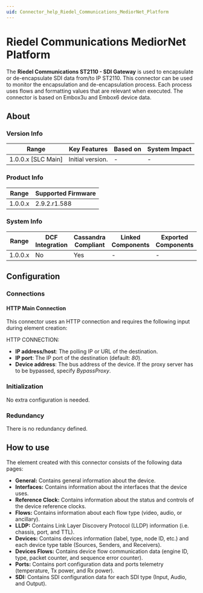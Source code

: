 ```yaml
---
uid: Connector_help_Riedel_Communications_MediorNet_Platform
---
```


# Riedel Communications MediorNet Platform

The **Riedel Communications ST2110 - SDI Gateway** is used to encapsulate or de-encapsulate SDI data from/to IP ST2110. This connector can be used to monitor the encapsulation and de-encapsulation process. Each process uses flows and formatting values that are relevant when executed. The connector is based on Embox3u and Embox6 device data.

## About

### Version Info

| Range                | Key Features     | Based on     | System Impact     |
|----------------------|------------------|--------------|-------------------|
| 1.0.0.x \[SLC Main\] | Initial version. | \-           | \-                |

### Product Info

| Range     | Supported Firmware     |
|-----------|------------------------|
| 1.0.0.x   | 2.9.2.r1.588           |

### System Info

| Range     | DCF Integration     | Cassandra Compliant     | Linked Components     | Exported Components     |
|-----------|---------------------|-------------------------|-----------------------|-------------------------|
| 1.0.0.x   | No                  | Yes                     | \-                    | \-                      |

## Configuration

### Connections

#### HTTP Main Connection

This connector uses an HTTP connection and requires the following input during element creation:

HTTP CONNECTION:

- **IP address/host**: The polling IP or URL of the destination.
- **IP port**: The IP port of the destination (default: *80*).
- **Device address**: The bus address of the device. If the proxy server has to be bypassed, specify *BypassProxy*.

### Initialization

No extra configuration is needed.

### Redundancy

There is no redundancy defined.

## How to use

The element created with this connector consists of the following data pages:

- **General:** Contains general information about the device.
- **Interfaces:** Contains information about the interfaces that the device uses.
- **Reference Clock:** Contains information about the status and controls of the device reference clocks.
- **Flows:** Contains information about each flow type (video, audio, or ancillary).
- **LLDP:** Contains Link Layer Discovery Protocol (LLDP) information (i.e. chassis, port, and TTL).
- **Devices:** Contains devices information (label, type, node ID, etc.) and each device type table (Sources, Senders, and Receivers).
- **Devices Flows:** Contains device flow communication data (engine ID, type, packet counter, and sequence error counter).
- **Ports:** Contains port configuration data and ports telemetry (temperature, Tx power, and Rx power).
- **SDI:** Contains SDI configuration data for each SDI type (Input, Audio, and Output).
